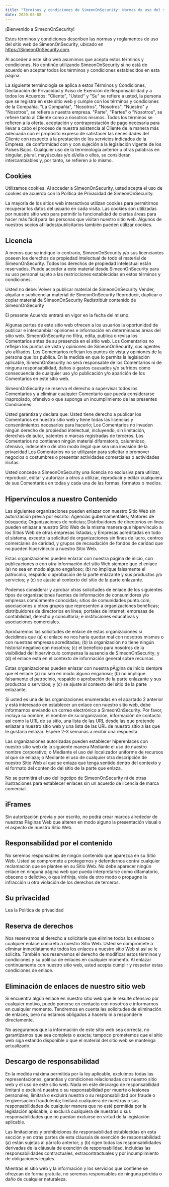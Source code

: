 ```yaml
---
title: "Términos y condiciones de SimeonOnSecurity: Normas de uso del sitio web"
date: 2020-08-08
---
```


¡Bienvenido a SimeonOnSecurity!

Estos términos y condiciones describen las normas y reglamentos de uso del sitio web de SimeonOnSecurity, ubicado en https://SimeonOnSecurity.com.

Al acceder a este sitio web asumimos que acepta estos términos y condiciones. No continúe utilizando SimeonOnSecurity si no está de acuerdo en aceptar todos los términos y condiciones establecidos en esta página.

La siguiente terminología se aplica a estos Términos y Condiciones, Declaración de Privacidad y Aviso de Exención de Responsabilidad y a todos los Acuerdos: "Cliente", "Usted" y "Su" se refiere a usted, la persona que se registra en este sitio web y cumple con los términos y condiciones de la Compañía. "La Compañía", "Nosotros", "Nosotros", "Nuestro" y "Nosotros", se refiere a nuestra empresa. "Parte", "Partes" o "Nosotros", se refiere tanto al Cliente como a nosotros mismos. Todos los términos se refieren a la oferta, aceptación y contraprestación de pago necesaria para llevar a cabo el proceso de nuestra asistencia al Cliente de la manera más adecuada con el propósito expreso de satisfacer las necesidades del Cliente con respecto a la prestación de los servicios indicados de la Empresa, de conformidad con y con sujeción a la legislación vigente de los Países Bajos. Cualquier uso de la terminología anterior u otras palabras en singular, plural, mayúsculas y/o él/ella o ellos, se consideran intercambiables y, por tanto, se refieren a lo mismo.

## Cookies

Utilizamos cookies. Al acceder a SimeonOnSecurity, usted acepta el uso de cookies de acuerdo con la Política de Privacidad de SimeonOnSecurity.

La mayoría de los sitios web interactivos utilizan cookies para permitirnos recuperar los datos del usuario en cada visita. Las cookies son utilizadas por nuestro sitio web para permitir la funcionalidad de ciertas áreas para hacer más fácil para las personas que visitan nuestro sitio web. Algunos de nuestros socios afiliados/publicitarios también pueden utilizar cookies.

## Licencia

A menos que se indique lo contrario, SimeonOnSecurity y/o sus licenciantes poseen los derechos de propiedad intelectual de todo el material de SimeonOnSecurity. Todos los derechos de propiedad intelectual están reservados. Puede acceder a este material desde SimeonOnSecurity para su uso personal sujeto a las restricciones establecidas en estos términos y condiciones.

Usted no debe:
Volver a publicar material de SimeonOnSecurity Vender, alquilar o sublicenciar material de SimeonOnSecurity Reproducir, duplicar o copiar material de SimeonOnSecurity Redistribuir contenido de SimeonOnSecurity

El presente Acuerdo entrará en vigor en la fecha del mismo.

Algunas partes de este sitio web ofrecen a los usuarios la oportunidad de publicar e intercambiar opiniones e información en determinadas áreas del sitio web. SimeonOnSecurity no filtra, edita, publica o revisa los Comentarios antes de su presencia en el sitio web. Los Comentarios no reflejan los puntos de vista y opiniones de SimeonOnSecurity, sus agentes y/o afiliados. Los Comentarios reflejan los puntos de vista y opiniones de la persona que los publica. En la medida en que lo permita la legislación aplicable, SimeonOnSecurity no será responsable de los Comentarios ni de ninguna responsabilidad, daños o gastos causados y/o sufridos como consecuencia de cualquier uso y/o publicación y/o aparición de los Comentarios en este sitio web.

SimeonOnSecurity se reserva el derecho a supervisar todos los Comentarios y a eliminar cualquier Comentario que pueda considerarse inapropiado, ofensivo o que suponga un incumplimiento de las presentes Condiciones.

Usted garantiza y declara que:
Usted tiene derecho a publicar los Comentarios en nuestro sitio web y tiene todas las licencias y consentimientos necesarios para hacerlo; Los Comentarios no invaden ningún derecho de propiedad intelectual, incluyendo, sin limitación, derechos de autor, patentes o marcas registradas de terceros; Los Comentarios no contienen ningún material difamatorio, calumnioso, ofensivo, indecente o de otro modo ilegal que sea una invasión de la privacidad Los Comentarios no se utilizarán para solicitar o promover negocios o costumbres o presentar actividades comerciales o actividades ilícitas.

Usted concede a SimeonOnSecurity una licencia no exclusiva para utilizar, reproducir, editar y autorizar a otros a utilizar, reproducir y editar cualquiera de sus Comentarios en todas y cada una de las formas, formatos o medios.

## Hipervínculos a nuestro Contenido

Las siguientes organizaciones pueden enlazar con nuestro Sitio Web sin autorización previa por escrito:
Agencias gubernamentales; Motores de búsqueda; Organizaciones de noticias; Distribuidores de directorios en línea pueden enlazar a nuestro Sitio Web de la misma manera que hipervínculo a los Sitios Web de otras empresas listadas; y Empresas acreditadas en todo el sistema, excepto la solicitud de organizaciones sin fines de lucro, centros comerciales de caridad, y grupos de recaudación de fondos de caridad que no pueden hipervínculo a nuestro Sitio Web.

Estas organizaciones pueden enlazar con nuestra página de inicio, con publicaciones o con otra información del sitio Web siempre que el enlace (a) no sea en modo alguno engañoso; (b) no implique falsamente el patrocinio, respaldo o aprobación de la parte enlazante y sus productos y/o servicios; y (c) se ajuste al contexto del sitio de la parte enlazante.

Podemos considerar y aprobar otras solicitudes de enlace de los siguientes tipos de organizaciones
fuentes de información de consumidores y/o empresas comúnmente conocidas; sitios de comunidades punto.com; asociaciones u otros grupos que representen a organizaciones benéficas; distribuidores de directorios en línea; portales de Internet; empresas de contabilidad, derecho y consultoría; e instituciones educativas y asociaciones comerciales.

Aprobaremos las solicitudes de enlace de estas organizaciones si decidimos que (a) el enlace no nos haría quedar mal con nosotros mismos o con nuestras empresas acreditadas; (b) la organización no tiene ningún historial negativo con nosotros; (c) el beneficio para nosotros de la visibilidad del hipervínculo compensa la ausencia de SimeonOnSecurity; y (d) el enlace está en el contexto de información general sobre recursos.

Estas organizaciones pueden enlazar con nuestra pÃ¡gina de inicio siempre que el enlace (a) no sea en modo alguno engañoso; (b) no implique falsamente el patrocinio, respaldo o aprobación de la parte enlazante y sus productos o servicios; y (c) se ajuste al contexto del sitio de la parte enlazante.

Si usted es una de las organizaciones enumeradas en el apartado 2 anterior y está interesado en establecer un enlace con nuestro sitio web, debe informarnos enviando un correo electrónico a SimeonOnSecurity. Por favor, incluya su nombre, el nombre de su organización, información de contacto así como la URL de su sitio, una lista de las URL desde las que pretende enlazar a nuestro sitio web y una lista de las URL de nuestro sitio a las que le gustaría enlazar. Espere 2-3 semanas a recibir una respuesta.

Las organizaciones autorizadas pueden establecer hiperenlaces con nuestro sitio web de la siguiente manera
Mediante el uso de nuestro nombre corporativo; o Mediante el uso del localizador uniforme de recursos al que se enlaza; o Mediante el uso de cualquier otra descripción de nuestro Sitio Web al que se enlaza que tenga sentido dentro del contexto y el formato del contenido del sitio de la parte que enlaza.

No se permitirá el uso del logotipo de SimeonOnSecurity ni de otras ilustraciones para establecer enlaces sin un acuerdo de licencia de marca comercial.

## iFrames

Sin autorización previa y por escrito, no podrá crear marcos alrededor de nuestras Páginas Web que alteren en modo alguno la presentación visual o el aspecto de nuestro Sitio Web.

## Responsabilidad por el contenido

No seremos responsables de ningún contenido que aparezca en su Sitio Web. Usted se compromete a protegernos y defendernos contra cualquier reclamación que se plantee en su Sitio Web. No debe aparecer ningún enlace en ninguna página web que pueda interpretarse como difamatorio, obsceno o delictivo, o que infrinja, viole de otro modo o propugne la infracción u otra violación de los derechos de terceros.

## Su privacidad

Lea la Política de privacidad

## Reserva de derechos

Nos reservamos el derecho a solicitarle que elimine todos los enlaces o cualquier enlace concreto a nuestro Sitio Web. Usted se compromete a eliminar inmediatamente todos los enlaces a nuestro sitio Web si así se le solicita. También nos reservamos el derecho de modificar estos términos y condiciones y su política de enlaces en cualquier momento. Al enlazar continuamente con nuestro sitio web, usted acepta cumplir y respetar estas condiciones de enlace.

## Eliminación de enlaces de nuestro sitio web

Si encuentra algún enlace en nuestro sitio web que le resulte ofensivo por cualquier motivo, puede ponerse en contacto con nosotros e informarnos en cualquier momento. Tendremos en cuenta las solicitudes de eliminación de enlaces, pero no estamos obligados a hacerlo ni a responderle directamente.

No aseguramos que la información de este sitio web sea correcta, no garantizamos que sea completa o exacta; tampoco prometemos que el sitio web siga estando disponible o que el material del sitio web se mantenga actualizado.
## Descargo de responsabilidad

En la medida máxima permitida por la ley aplicable, excluimos todas las representaciones, garantías y condiciones relacionadas con nuestro sitio web y el uso de este sitio web. Nada en este descargo de responsabilidad
limitará o excluirá nuestra o su responsabilidad por muerte o lesiones personales; limitará o excluirá nuestra o su responsabilidad por fraude o tergiversación fraudulenta; limitará cualquiera de nuestras o sus responsabilidades de cualquier manera que no esté permitida por la legislación aplicable; o excluirá cualquiera de nuestras o sus responsabilidades que no puedan excluirse en virtud de la legislación aplicable.

Las limitaciones y prohibiciones de responsabilidad establecidas en esta sección y en otras partes de esta cláusula de exención de responsabilidad: (a) están sujetas al párrafo anterior; y (b) rigen todas las responsabilidades derivadas de la cláusula de exención de responsabilidad, incluidas las responsabilidades contractuales, extracontractuales y por incumplimiento de obligaciones legales.

Mientras el sitio web y la información y los servicios que contiene se ofrezcan de forma gratuita, no seremos responsables de ninguna pérdida o daño de cualquier naturaleza.
